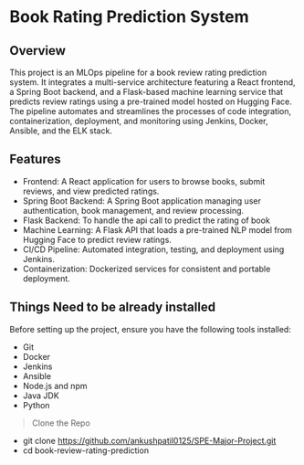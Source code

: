 # Book Rating Prediction System
## Overview
This project is an MLOps pipeline for a book review rating prediction system. It integrates a multi-service architecture featuring a React frontend, a Spring Boot backend, and a Flask-based machine learning service that predicts review ratings using a pre-trained model hosted on Hugging Face. The pipeline automates and streamlines the processes of code integration, containerization, deployment, and monitoring using Jenkins, Docker, Ansible, and the ELK stack.

## Features

- Frontend: A React application for users to browse books, submit reviews, and view predicted ratings.
- Spring Boot Backend: A Spring Boot application managing user authentication, book management, and review processing.
- Flask Backend: To handle the api call to predict the rating of book
- Machine Learning: A Flask API that loads a pre-trained NLP model from Hugging Face to predict review ratings.
- CI/CD Pipeline: Automated integration, testing, and deployment using Jenkins.
- Containerization: Dockerized services for consistent and portable deployment.

## Things Need to be already installed
Before setting up the project, ensure you have the following tools installed:

- Git
- Docker
- Jenkins
- Ansible
- Node.js and npm
- Java JDK
- Python


>Clone the Repo
- git clone https://github.com/ankushpatil0125/SPE-Major-Project.git
- cd book-review-rating-prediction
